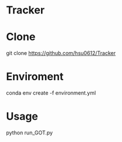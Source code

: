 # Tracker

# Clone

git clone https://github.com/hsu0612/Tracker

# Enviroment

conda env create -f environment.yml

# Usage

python run_GOT.py
